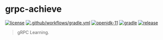 # grpc-achieve

[![license](https://img.shields.io/badge/license-MIT-green.svg?style=flat&logo=github)](https://www.mit-license.org/)
[![.github/workflows/gradle.yml](https://github.com/aaric/grpc-achieve/workflows/.github/workflows/gradle.yml/badge.svg)](https://github.com/aaric/grpc-achieve/actions)
[![openjdk-11](https://img.shields.io/badge/openjdk-11-brightgreen.svg?style=flat&logo=java)](http://openjdk.java.net)
[![gradle](https://img.shields.io/badge/gradle-5.6.2-brightgreen.svg?style=flat&logo=gradle)](https://gradle.org)
[![release](https://img.shields.io/badge/release-0.1.0-blue.svg)](https://github.com/aaric/grpc-achieve/releases)

> gRPC Learning.
